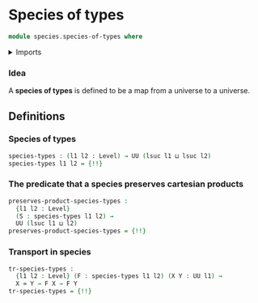 # Species of types

```agda
module species.species-of-types where
```

<details><summary>Imports</summary>

```agda
open import foundation.cartesian-product-types
open import foundation.equivalences
open import foundation.transport-along-identifications
open import foundation.univalence
open import foundation.universe-levels
```

</details>

### Idea

A **species of types** is defined to be a map from a universe to a universe.

## Definitions

### Species of types

```agda
species-types : (l1 l2 : Level) → UU (lsuc l1 ⊔ lsuc l2)
species-types l1 l2 = {!!}
```

### The predicate that a species preserves cartesian products

```agda
preserves-product-species-types :
  {l1 l2 : Level}
  (S : species-types l1 l2) →
  UU (lsuc l1 ⊔ l2)
preserves-product-species-types = {!!}
```

### Transport in species

```agda
tr-species-types :
  {l1 l2 : Level} (F : species-types l1 l2) (X Y : UU l1) →
  X ≃ Y → F X → F Y
tr-species-types = {!!}
```
